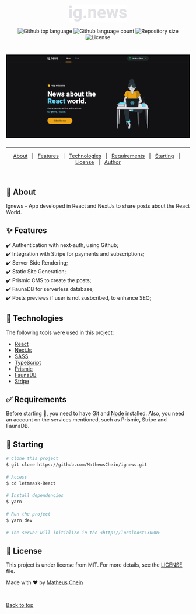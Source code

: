 <p align="center">
  <img alt="Ignews" src="public/images/logo.svg" width="160px">
</p>

<p align="center">
  <img alt="Github top language" src="https://img.shields.io/github/languages/top/MatheusChein/ignews?color=56BEB8">

  <img alt="Github language count" src="https://img.shields.io/github/languages/count/MatheusChein/ignews?color=56BEB8">

  <img alt="Repository size" src="https://img.shields.io/github/repo-size/MatheusChein/ignews?color=56BEB8">
  
  <img alt="License" src="https://img.shields.io/github/license/MatheusChein/ignews?color=56BEB8">

</p>

<h1 align="center">
    <img alt="Web" src="public/images/app.png" width="900px">
</h1>

<hr>

<p align="center">
  <a href="#dart-about">About</a> &#xa0; | &#xa0; 
  <a href="#sparkles-features">Features</a> &#xa0; | &#xa0;
  <a href="#rocket-technologies">Technologies</a> &#xa0; | &#xa0;
  <a href="#white_check_mark-requirements">Requirements</a> &#xa0; | &#xa0;
  <a href="#checkered_flag-starting">Starting</a> &#xa0; | &#xa0;
  <a href="#memo-license">License</a> &#xa0; | &#xa0;
  <a href="https://github.com/MatheusChein" target="_blank">Author</a>
</p>

<br>

## :dart: About ##

Ignews - App developed in React and NextJs to share posts about the React World.

## :sparkles: Features ##

:heavy_check_mark: Authentication with next-auth, using Github;\
:heavy_check_mark: Integration with Stripe for payments and subscriptions;\
:heavy_check_mark: Server Side Rendering;\
:heavy_check_mark: Static Site Generation;\
:heavy_check_mark: Prismic CMS to create the posts;\
:heavy_check_mark: FaunaDB for serverless database;\
:heavy_check_mark: Posts previews if user is not susbcribed, to enhance SEO;


## :rocket: Technologies ##

The following tools were used in this project:

- [React](https://pt-br.reactjs.org/)
- [NextJs](https://nextjs.org/)
- [SASS](https://sass-lang.com/)
- [TypeScript](https://www.typescriptlang.org/)
- [Prismic](https://prismic.io/)
- [FaunaDB](https://fauna.com/)
- [Stripe](https://stripe.com/en-br)

## :white_check_mark: Requirements ##

Before starting :checkered_flag:, you need to have [Git](https://git-scm.com) and [Node](https://nodejs.org/en/) installed. Also, you need an account on the services mentioned, such as Prismic, Stripe and FaunaDB.

## :checkered_flag: Starting ##

```bash
# Clone this project
$ git clone https://github.com/MatheusChein/ignews.git

# Access
$ cd letmeask-React

# Install dependencies
$ yarn

# Run the project
$ yarn dev

# The server will initialize in the <http://localhost:3000>
```

## :memo: License ##

This project is under license from MIT. For more details, see the [LICENSE](LICENSE.md) file.

Made with :heart: by <a href="https://github.com/MatheusChein" target="_blank">Matheus Chein</a>

&#xa0;

<a href="#top">Back to top</a>
